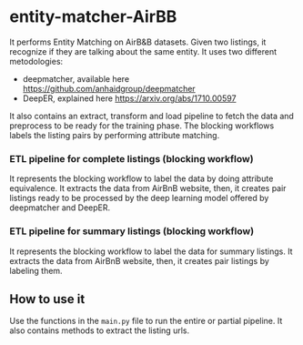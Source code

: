 # entity-matcher-AirBB
It performs Entity Matching on AirB&B datasets. 
Given two listings, it recognize if they are talking about the same entity. It uses two different metodologies:
- deepmatcher, available here https://github.com/anhaidgroup/deepmatcher
- DeepER, explained here https://arxiv.org/abs/1710.00597

It also contains an extract, transform and load pipeline to fetch the data and preprocess to be ready for the training phase.
The blocking workflows labels the listing pairs by performing attribute matching.

### ETL pipeline for complete listings (blocking workflow)
It represents the blocking workflow to label the data by doing attribute equivalence.
It extracts the data from AirBnB website, then, it creates pair listings ready to be processed by the deep learning model offered by deepmatcher
and DeepER.

### ETL pipeline for summary listings (blocking workflow)
It represents the blocking workflow to label the data for summary listings.
It extracts the data from AirBnB website, then, it creates pair listings by labeling them.

## How to use it
Use the functions in the `main.py` file to run the entire or partial pipeline. It also contains methods to extract the listing urls.
